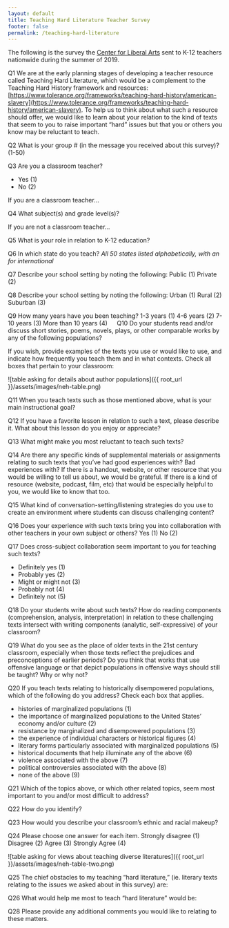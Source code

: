```yaml
---
layout: default
title: Teaching Hard Literature Teacher Survey
footer: false
permalink: /teaching-hard-literature
---
```

The following is the survey the [Center for Liberal Arts](https://cla.virginia.edu/) sent to K-12 teachers nationwide during the summer of 2019.  

Q1 We are at the early planning stages of developing a teacher resource called Teaching Hard Literature, which would be a complement to the Teaching Hard History framework and resources: [https://www.tolerance.org/frameworks/teaching-hard-history/american-slavery](https://www.tolerance.org/frameworks/teaching-hard-history/american-slavery). To help us to think about what such a resource should offer, we would like to learn about your relation to the kind of texts that seem to you to raise important “hard” issues but that you or others you know may be reluctant to teach.   

Q2 What is your group # (in the message you received about this survey)?  (1-50)

Q3 Are you a classroom teacher? 
* Yes  (1) 
* No  (2) 

If you are a classroom teacher…

Q4 What subject(s) and grade level(s)?

If you are not a classroom teacher…

Q5 What is your role in relation to K-12 education? 

Q6 In which state do you teach? 
*All 50 states listed alphabetically, with an for international*

Q7 Describe your school setting by noting the following: Public (1) Private (2)

Q8 Describe your school setting by noting the following: Urban (1) Rural (2) Suburban (3)

Q9 How many years have you been teaching?
 1-3 years (1) 4-6 years (2) 7-10 years (3) More than 10 years (4)
 
Q10 Do your students read and/or discuss short stories, poems, novels, plays, or other comparable works by any of the following populations?

If you wish, provide examples of the texts you use or would like to use, and indicate how frequently you teach them and in what contexts.	Check all boxes that pertain to your classroom:

![table asking for details about author populations]({{ root_url }}/assets/images/neh-table.png)


Q11 When you teach texts such as those mentioned above, what is your main instructional goal?

Q12 If you have a favorite lesson in relation to such a text, please describe it. What about this lesson do you enjoy or appreciate?

Q13 What might make you most reluctant to teach such texts?

Q14 Are there any specific kinds of supplemental materials or assignments relating to such texts that you’ve had good experiences with? Bad experiences with? If there is a handout, website, or other resource that you would be willing to tell us about, we would be grateful.  If there is a kind of resource (website, podcast, film, etc) that would be especially helpful to you, we would like to know that too.

Q15 What kind of conversation-setting/listening strategies do you use to create an environment where students can discuss challenging content?

Q16 Does your experience with such texts bring you into collaboration with other teachers in your own subject or others? Yes (1)  No (2)

Q17 Does cross-subject collaboration seem important to you for teaching such texts? 

*	Definitely yes  (1) 
*	Probably yes  (2) 
*	Might or might not  (3) 
*	Probably not  (4) 
*	Definitely not  (5) 

Q18 Do your students write about such texts?  How do reading components  (comprehension, analysis, interpretation)  in relation to these challenging texts intersect with writing components (analytic, self-expressive) of your classroom?

Q19 What do you see as the place of older texts in the 21st century classroom, especially when those texts reflect the prejudices and preconceptions of earlier periods? Do you think that works that use offensive language or that depict populations in offensive ways should still be taught?  Why or why not? 

Q20 If you teach texts relating to historically disempowered populations, which of the following do you address?  Check each box that applies.
*	histories of marginalized populations  (1) 
*	the importance of marginalized populations to the United States’ economy and/or culture  (2) 
*	resistance by marginalized and disempowered populations  (3) 
*	the experience of individual characters or historical figures  (4) 
*	literary forms particularly associated with marginalized populations  (5) 
*	historical documents that help illuminate any of the above  (6) 
*	violence associated with the above  (7) 
*	political controversies associated with the above  (8) 
*	none of the above  (9) 

Q21 Which of the topics above, or which other related topics, seem most important to you and/or most difficult to address?

Q22 How do you identify?

Q23 How would you describe your classroom’s ethnic and racial makeup?

Q24 Please choose one answer for each item.
	Strongly disagree (1)	Disagree (2)	Agree (3)	Strongly Agree (4)

![table asking for views about teaching diverse literatures]({{ root_url }}/assets/images/neh-table-two.png)

Q25 The chief obstacles to my teaching “hard literature,” (ie. literary texts relating to the issues we asked about in this survey) are:

Q26 What would help me most to teach “hard literature” would be:

Q28 Please provide any additional comments you would like to relating to these matters.


